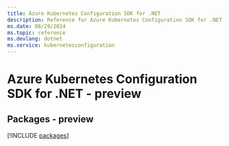 ```yaml
---
title: Azure Kubernetes Configuration SDK for .NET
description: Reference for Azure Kubernetes Configuration SDK for .NET
ms.date: 08/29/2024
ms.topic: reference
ms.devlang: dotnet
ms.service: kubernetesconfiguration
---
```

# Azure Kubernetes Configuration SDK for .NET - preview
## Packages - preview
[!INCLUDE [packages](kubernetes-configuration-index.md)]